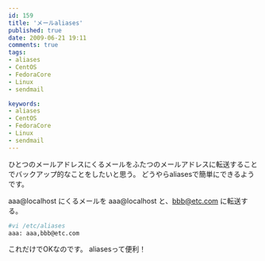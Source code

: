 ```yaml
---
id: 159
title: 'メールaliases'
published: true
date: 2009-06-21 19:11
comments: true
tags:
- aliases
- CentOS
- FedoraCore
- Linux
- sendmail

keywords:
- aliases
- CentOS
- FedoraCore
- Linux
- sendmail
---
```

ひとつのメールアドレスにくるメールをふたつのメールアドレスに転送することでバックアップ的なことをしたいと思う。
どうやらaliasesで簡単にできるようです。



aaa@localhost にくるメールを aaa@localhost と、bbb@etc.com に転送する。


```sh
#vi /etc/aliases
aaa: aaa,bbb@etc.com
```

これだけでOKなのです。
aliasesって便利！
